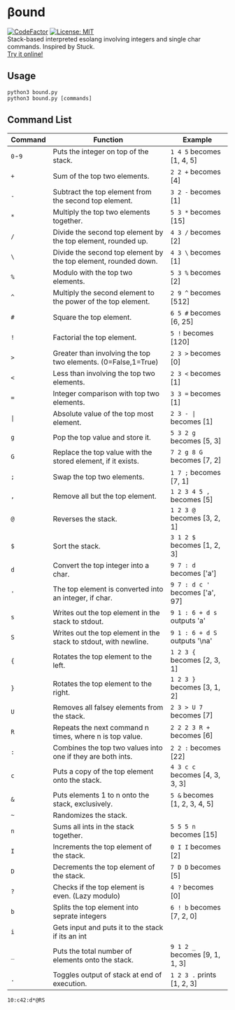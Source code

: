 # βound  
[![CodeFactor](https://www.codefactor.io/repository/github/hoofedear/bound/badge/main)](https://www.codefactor.io/repository/github/hoofedear/bound/overview/main)
[![License: MIT](https://img.shields.io/badge/License-MIT-yellow.svg)](https://opensource.org/licenses/MIT)  
Stack-based interpreted esolang involving integers and single char commands. Inspired by Stuck.    
[Try it online!](https://tio.run/##1Vnpcts2EP4tPgWs1LUUy4rl9HQjt0lz1DNt2knSdKaOq4FISEIDESwA6uj1UH2QvpK7C4AUabKKHcVJ7D@2geXutx/2wJEszUTGt8/O@DSRyhD3S/Bh4Af0Umd/joXMh6fUTLK/FY0jOQ1GSk6J1N0Eprwe8qvkcWdINYvplHV0IrhhCxMEzx88eXr8/WPSJ83Zfvege3vUDOJ0Krg2OLbfO7j90ceffPrZ580giNgIzPG4FbYPg0YI82FXsUTQkLWapNkhzWY7aGiZqpDB5Ek4oYqMpCL2Dx6T8LQwjSZais2Y0ixqueE2fC9YPAbcIMDibDhozEBDn@zsgAJDw5eoHpTJ1CQpAn1IhWZB0JhPuGDEq9jqk30A2jBqib8aYaoUi1Hcqe0mMmmB7gZbhCwx5DiO2OKBUlJZ8aFi9CXobPARyT8FDN2dQ3KDPJPjMZhyaDwOagiLIyJHhC1YmBouY1SUo4yl8aI1anet2rtRxLPvQMBygCba5KhPDiwuHOeaxzAeA/N2@mSvd9oBik2bQAzUTB/4aachpwR@KPKBQjkd@DOsHXUjNEnAzdaQ7BLqZzyDz5YJWxGIlMvY8DhlNf7uWX@fpkOjaHhtXN7bxOWb1uXvUmE4JGBIr43XNy/u9Vrc2qiNcQODZoKJp@o98POga2Nfqiu47VZQRqmQ12Lltjfx9pb19j6f8Yh1iJIp4E6Ta@A3NsVuyLgABm4BA5cJ3kzqZ6Ykuq4hSS9K2IsXNYxFcn51WU7eMGkjIaV6y6z9Ykn7Qc6Zuh7VcKMScsP1vd9Sqlitu70LuHtRf0rIKSI/eH3kRxb5I9gWGaagyNL3tHmBZVilI1ik7OsyD71MkMGmsV5k//VZumNZ@pZp/d5TdOcdUdS3FB3Hho0hkL6W04QqruV7zRXgfjdk/enOBUMtRWoYmVGRvu26MdSti3eDqgdb1oOHsMuXilPxdsG7rpbZ3siPse9TiQ03TWe4y4QFUes8cgfXIsiq4kdW8RN3lCYGDNhVJnMOp1hUgPZCwdZbgnGU3cJjsvemwk2JGpD2w/npuortC9eu5jSxwMxcEibYFKb1unTNVwaXLyglF@ZlkIPBeZgZFkcOcITWgOl4oqYSuKdCkCGcqwHWOiT5fUFu7rRG81des72OcDjXKc21nrvFsHJ1S/yB1a/xKsadXi5lAL9bqz6y6k2qYqseV4r78gq/JaH2DmbTzCtFTzhRrUJ81cJ6sePvShJ/B6QJ5BeQBd4AyOyQdmlMeI70mGpLQAmoVJFN@yo8bdH9pDjUVekiKQvuTWHppe5qE4HW7hz1r8QcxEKrqBFVBXGUr0J/6mqRAga1w@6X/Q3hT1DzGtDZfBlpFecfLq@kgT1jER@uPkIWbLQWa5YGzkrv8JTs@r8Pe3V5/Ncr7Ck@nlzC4F7J4l6tyR/PF6URFXq5vkoWjZ0cYrk7Wdir0gW2FIcBPlrYO8w6o0@ylgGbcetYzBYGkms6xV7B4HQhMpdX/WTT/K/NNUQ9QNSuFNJ4zOCksUd67Xy7VOjY/v43y0333yrC4Kf@/rfYs8/d05a7dpWqQ0sV7DKHPGY6p6TYyZBrGF8SOJNlhVNfg7NoloPDtg1ShXXu9fc3oaspeJENkZQs8SL7EmWlhKxQOaqGPswM6dUK2EeLHsZs3CEAXqSaz5hYkhZbJHcf39ftK4leUA7DLmp7HUJ3e4Ww5nlYg1gezeUVqPPvb5ec9jWG/85WHZ8IKdaFlXvA6epJOhoJ70edgXhFoNWdTnGtsPa4fhC/YpPhWTNQJgW4vx@UPLZy3tsysbxEqP9@t094eadVV8rw7aOgaeE0nVYjxyqtc/rYnxpD5Su6D00fpc7SlQTJuVuUXahtNfjuu7s/9s7xYe3FiSrEL10pnDC3JrUIYY8G29n4SoDiUZqSbXKAaPbrMypLwOJh@vxZuurZ0Hp2D5/sNKEJVaa4EXabYM0ShduCtQX@TbTDVd2Y0gSLdMcVZ3eObl@ikgyyR0HX49PpEHb0@L6YN65Cquus478y8UuGVxJ1CLi79GPWFj5jYqGJMw4DT4OdchTkfa3SqfzZ23em57glKbSm/2lM4KB/j7ZiFaVezmJ3m1IwAt@7d1b8prCVBaEA5gYDfAUfDNDB5mCAb9qDQfMwU9Ds37MX99u634Rg9U/kTq0lCzbsVI1nbfzeMuqenZ@p1EVsjgO9iljOT/Pff0gz62NuBgCwBTdNx4F7cj437@c8tm@YELJD5lKJaMspW2WKe52HD2E8G/UIMtAn9ji@Ejw7O/sP "Python 3 – Try It Online")
  
## Usage
`python3 bound.py`  
`python3 bound.py [commands]`  
  
## Command List

| Command | Function                                                                     | Example                               |
|-----------|----------------------------------------------------------------------------|---------------------------------------|
| `0`-`9`   | Puts the integer on top of the stack.                                      | `1 4 5` becomes [1, 4, 5]             |
| `+`       | Sum of the top two elements.                                               | `2 2 +` becomes [4]                   |
| `-`       | Subtract the top element from the second top element.                      | `3 2 -` becomes [1]                   |
| `*`       | Multiply the top two elements together.                                    | `5 3 *` becomes [15]                  |
| `/`       | Divide the second top element by the top element, rounded up.              | `4 3 /` becomes [2]                   |
| `\`       | Divide the second top element by the top element, rounded down.            | `4 3 \` becomes [1]                   |
| `%`       | Modulo with the top two elements.                                          | `5 3 %` becomes [2]                   |
| `^`       | Multiply the second element to the power of the top element.               | `2 9 ^` becomes [512]                 |
| `#`       | Square the top element.                                                    | `6 5 #` becomes [6, 25]               |
| `!`       | Factorial the top element.                                                 | `5 !` becomes [120]                   |
| `>`       | Greater than involving the top two elements. (0=False,1=True)              | `2 3 >` becomes [0]                   |
| `<`       | Less than involving the top two elements.                                  | `2 3 <` becomes [1]                   |
| `=`       | Integer comparison with top two elements.                                  | `3 3 =` becomes [1]                   |
| `\|`      | Absolute value of the top most element.                                    | `2 3 - \|` becomes [1]                |
| `g`       | Pop the top value and store it.                                            | `5 3 2 g` becomes [5, 3]              |
| `G`       | Replace the top value with the stored element, if it exists.               | `7 2 g 8 G` becomes [7, 2]            |
| `;`       | Swap the top two elements.                                                 | `1 7 ;` becomes [7, 1]                |
| `,`       | Remove all but the top element.                                            | `1 2 3 4 5 ,` becomes [5]             |
| `@`       | Reverses the stack.                                                        | `1 2 3 @` becomes [3, 2, 1]           |
| `$`       | Sort the stack.                                                            | `3 1 2 $` becomes [1, 2, 3]           |
| `d`       | Convert the top integer into a char.                                       | `9 7 : d` becomes ['a']               |
| `'`       | The top element is converted into an integer, if char.                     | `9 7 : d c '` becomes ['a', 97]       |
| `s`       | Writes out the top element in the stack to stdout.                         | `9 1 : 6 + d s` outputs 'a'           |
| `S`       | Writes out the top element in the stack to stdout, with newline.           | `9 1 : 6 + d S` outputs '\na'         |
| `{`       | Rotates the top element to the left.                                       | `1 2 3 {` becomes [2, 3, 1]           |
| `}`       | Rotates the top element to the right.                                      | `1 2 3 }` becomes [3, 1, 2]           |
| `U`       | Removes all falsey elements from the stack.                                | `2 3 > U 7` becomes [7]               |
| `R`       | Repeats the next command n times, where n is top value.                    | `2 2 2 3 R +` becomes [6]             |
| `:`       | Combines the top two values into one if they are both ints.                | `2 2 :` becomes [22]                  |
| `c`       | Puts a copy of the top element onto the stack.                             | `4 3 c c` becomes [4, 3, 3, 3]        |
| `&`       | Puts elements 1 to n onto the stack, exclusively.                          | `5 &` becomes [1, 2, 3, 4, 5]         |
| `~`       | Randomizes the stack.                                                      |                                       |
| `n`       | Sums all ints in the stack together.                                       | `5 5 5 n` becomes [15]                |
| `I`       | Increments the top element of the stack.                                   | `0 I I` becomes [2]                   |
| `D`       | Decrements the top element of the stack.                                   | `7 D D` becomes [5]                   |
| `?`       | Checks if the top element is even. (Lazy modulo)                           | `4 ?` becomes [0]                     | 
| `b`       | Splits the top element into seprate integers                               | `6 ! b` becomes [7, 2, 0]             |
| `i`       | Gets input and puts it to the stack if its an int                          |                                       |
| `_`       | Puts the total number of elements onto the stack.                          | `9 1 2 _` becomes [9, 1, 1, 3]        | 
| `.`       | Toggles output of stack at end of execution.                               | `1 2 3 .` prints [1, 2, 3]            |  
  
  `10:c42:d*@RS`
